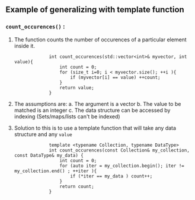 ## Example of generalizing with template function
### ``count_occurences()`` :
1. The function counts the number of occurences of a particular element inside it.
                
                    int count_occurences(std::vector<int>& myvector, int value){
                        int count = 0;
                        for (size_t i=0; i < myvector.size(); ++i ){
                            if (myvector[i] == value) ++count;
                        }
                        return value;
                    }


2. The assumptions are:
a. The argument is a vector
b. The value to be matched is an integer
c. The data structure can be accessed by indexing (Sets/maps/lists can't be indexed)

3. Solution to this is to use a template function that will take any data structure and any ``value`` 
                
                    template <typename Collection, typename DataType>
                    int count_occurences(const Collection& my_collection, const DataType& my_data) {
                        int count = 0;
                        for (auto iter = my_collection.begin(); iter != my_collection.end() ; ++iter ){
                            if (*iter == my_data ) count++;
                        }
                        return count;
                    }
